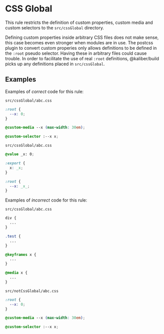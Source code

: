 # CSS Global

This rule restricts the definition of custom properties, custom media and custom selectors to the `src/cssGlobal` directory.

Defining custom properties inside arbitrary CSS files does not make sense, this case becomes even stronger when modules are in use. The postcss plugin to convert custom properies only allows definitions to be defined in the `:root` pseudo selector. Having these in arbitrary files could cause trouble. In order to facilitate the use of real `:root` definitions, @kaliber/build picks up any definitions placed in `src/cssGlobal`.

## Examples

Examples of *correct* code for this rule:

`src/cssGlobal/abc.css`
```css
:root {
  --x: 0;
}

@custom-media --x (max-width: 30em);

@custom-selector :--x x;
```
`src/cssGlobal/abc.css`
```css
@value _x: 0;

:export {
  x: _x;
}

:root {
  --x: _x_;
}
```

Examples of *incorrect* code for this rule:

`src/cssGlobal/abc.css`
```css
div {
  ...
}

.test {
  ...
}

@keyframes x {
  ...
}

@media x {
  ...
}
```
`src/notCssGlobal/abc.css`
```css
:root {
  --x: 0;
}

@custom-media --x (max-width: 30em);

@custom-selector :--x x;
```
